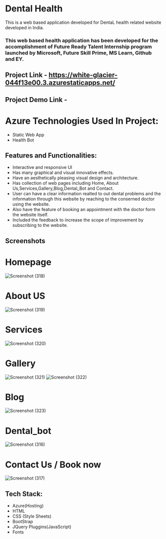 # Dental Health #
This is a web based application developed for DentaL health related website developed in India.

### This web based health application has been developed for the accomplishment of Future Ready Talent Internship program launched by Microsoft, Future Skill Prime, MS Learn, Github and EY.

## Project Link - https://white-glacier-044f13e00.3.azurestaticapps.net/
## Project Demo Link - 

# Azure Technologies Used In Project:
- Static Web App
- Health Bot


## Features and Functionalities:
- Interactive and responsive UI
- Has many graphical and visual innovative effects.
- Have an aesthetically pleasing visual design and architecture.
- Has collection of web pages including Home, About Us,Services,Gallery,Blog,Dental_Bot and Contact.
- User can have a clear information realted to out dental problems and the information through this website by reaching to the conserned doctor using the website.
- Also have the feature of booking an appointment with the doctor form the website itself.
- Included the feedback to increase the scope of improvement by subscribing to the website.

## Screenshots

# Homepage

![Screenshot (318)](https://user-images.githubusercontent.com/106873514/236250559-3ad9562a-ad32-42b0-9d8d-cb96e9712ebc.png)

# About US

![Screenshot (319)](https://user-images.githubusercontent.com/106873514/236250761-e06b1efc-5543-4974-a127-20e1249e8f73.png)

# Services

![Screenshot (320)](https://user-images.githubusercontent.com/106873514/236250943-76b0e3fb-1fbd-46fb-ab01-a938dbf27b20.png)

# Gallery

![Screenshot (321)](https://user-images.githubusercontent.com/106873514/236251191-6e18a85c-5e03-4f11-9770-5b50cf37328a.png)
![Screenshot (322)](https://user-images.githubusercontent.com/106873514/236251470-1e1d0cc1-5816-4616-810e-6375302bc87f.png)

# Blog

![Screenshot (323)](https://user-images.githubusercontent.com/106873514/236251679-e7464a43-6002-45dc-887f-0294364373b0.png)

# Dental_bot

![Screenshot (316)](https://user-images.githubusercontent.com/106873514/236021721-04922e03-6978-43ae-ad81-403bd89bf060.png)

# Contact Us / Book now

![Screenshot (317)](https://user-images.githubusercontent.com/106873514/236021954-b903766f-5657-4bfc-8a7c-e998f0887f47.png)


## Tech Stack:
- Azure(Hosting)
- HTML
- CSS (Style Sheets)
- BootStrap
- JQuery Pluggins(JavaScript)
- Fonts
